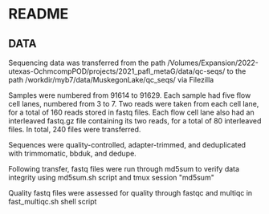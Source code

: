 # README
## DATA

Sequencing data was transferred from the path /Volumes/Expansion/2022-utexas-OchmcompPOD/projects/2021_pafl_metaG/data/qc-seqs/ to the path /workdir/myb7/data/MuskegonLake/qc_seqs/ via Filezilla

Samples were numbered from 91614 to 91629. Each sample had five flow cell lanes, numbered from 3 to 7. Two reads were taken from each cell lane, for a total of 160 reads stored in fastq files. Each flow cell lane also had an interleaved fastq.gz file containing its two reads, for a total of 80 interleaved files. In total, 240 files were transferred.

Sequences were quality-controlled, adapter-trimmed, and deduplicated with trimmomatic, bbduk, and dedupe.

Following transfer, fastq files were run through md5sum to verify data integrity using md5sum.sh script and tmux session "md5sum"

Quality fastq files were assessed for quality through fastqc and multiqc in fast_multiqc.sh shell script
